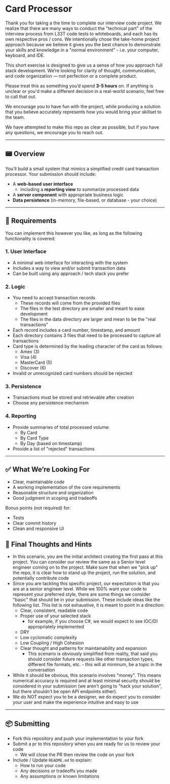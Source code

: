 # Card Processor

Thank you for taking a the time to complete our interview code project. We realize that there are many ways to conduct the "technical part" of the interview process from L33T code tests to whiteboards, and each has its own respective pros / cons. We intentionally chose the take-home project approach because we believe it gives you the best chance to demonstrate your skills and knowledge in a "normal environment" - i.e. your computer, keyboard, and IDE.

This short exercise is designed to give us a sense of how you approach full stack development. We’re looking for clarity of thought, communication, and code organization — not perfection or a complete product.

Please treat this as something you’d spend **3-5 hours** on. If anything is unclear or you'd make a different decision in a real-world scenario, feel free to call that out.

We encourage you to have fun with the project, while producing a solution that you believe accurately represents how you would bring your skillset to the team.

We have attempted to make this repo as clear as possible, but if you have any questions, we encourage you to reach out.

---

## 📟 Overview

You’ll build a small system that mimics a simplified credit card transaction processor. Your submission should include:

- A **web-based user interface**
  - including a **reporting view** to summarize processed data
- A **server component** with appropriate business logic
- **Data persistence** (in-memory, file-based, or database - your choice)

---

## 🧹 Requirements

You can implement this however you like, as long as the following functionality is covered:

### 1. User Interface

- A minimal web interface for interacting with the system
- Includes a way to view and/or submit transaction data
- Can be built using any approach / tech stack you prefer

### 2. Logic

- You need to accept transaction records
  - These records will come from the provided files
  - The files in the test directory are smaller and meant to ease development
  - The files in the data directory are larger and mean to be the "real transactions"
- Each record includes a card number, timestamp, and amount
- Each directory contains 3 files that need to be processed to capture all transactions
- Card type is determined by the leading character of the card as follows:
  - Amex (3)
  - Visa (4)
  - MasterCard (5)
  - Discover (6)
- Invalid or unrecognized card numbers should be rejected

### 3. Persistence

- Transactions must be stored and retrievable after creation
- Choose any persistence mechanism

### 4. Reporting

- Provide summaries of total processed volume:
  - By Card
  - By Card Type
  - By Day (based on timestamp)
- Provide a list of "rejected" transactions

---

## ✅ What We’re Looking For

- Clear, maintainable code
- A working implementation of the core requirements
- Reasonable structure and organization
- Good judgment in scoping and tradeoffs

Bonus points (not required) for:

- Tests
- Clear commit history
- Clean and responsive UI

## 🧠 Final Thoughts and Hints

- In this scenario, you are the initial architect creating the first pass at this project. You can consider our review the same as a Senior level engineer coming on to the project. Make sure that when we "pick up" the repo, it is clear how to stand up the project, run the solution, and potentially contribute code
- Since you are tackling this specific project, our expectation is that you are at a senior engineer level. While we 100% want your code to represent your preferred style, there are some things we consider "basic" that should be in your submission. These include ideas like the following list. This list is not exhaustive, it is meant to point in a direction:
  - Clear, consistent, readable code
  - Proper use of your selected stack
    - for example, if you choose C#, we would expect to see IOC/DI appropriately implemented
  - DRY
  - Low cyclomatic complexity
  - Low Coupling / High Cohesion
  - Clear thought and patterns for maintainability and expansion
    - This scenario is obviously simplified from reality, that said you should consider future requests like other transaction types, different file formats, etc. - this will at minimum, be a topic in the conversation
- While it should be obvious, this scenario involves "money". This means numerical accuracy is required and at least minimal security should be considered in your submission (we aren't going to "hack your solution", but there shouldn't be open API endpoints either).
- We do NOT expect you to be a designer, we do expect you to consider your user and make the experience intuitive and easy to use

---

## 📦 Submitting

- Fork this repository and push your implementation to your fork
- Submit a pr to this repository when you are ready for us to review your code
  - We will close the PR then review the code on your fork
- Include / Update `README.md` to explain:
  - How to run your code
  - Any decisions or tradeoffs you made
  - Any assumptions or known limitations
